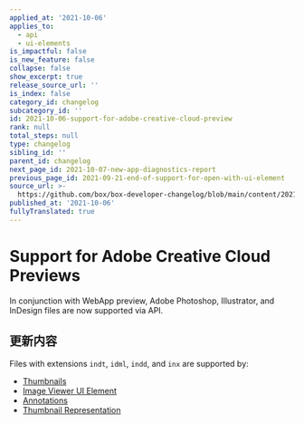 ```yaml
---
applied_at: '2021-10-06'
applies_to:
  - api
  - ui-elements
is_impactful: false
is_new_feature: false
collapse: false
show_excerpt: true
release_source_url: ''
is_index: false
category_id: changelog
subcategory_id: ''
id: 2021-10-06-support-for-adobe-creative-cloud-preview
rank: null
total_steps: null
type: changelog
sibling_id: ''
parent_id: changelog
next_page_id: 2021-10-07-new-app-diagnostics-report
previous_page_id: 2021-09-21-end-of-support-for-open-with-ui-element
source_url: >-
  https://github.com/box/box-developer-changelog/blob/main/content/2021/10-06-support-for-adobe-creative-cloud-preview.md
published_at: '2021-10-06'
fullyTranslated: true
---
```

# Support for Adobe Creative Cloud Previews

In conjunction with WebApp preview, Adobe Photoshop, Illustrator, and InDesign files are now supported via API.

## 更新内容

Files with extensions `indt`, `idml`, `indd`, and `inx` are supported by:

* [Thumbnails][thumb]
* [Image Viewer UI Element][ui-el]
* [Annotations][ann]
* [Thumbnail Representation][thumb-rep]

[thumb]: g://representations/thumbnail

[ui-el]: g://embed/ui-elements/viewers-and-events/#image-viewer

[ann]: g://embed/ui-elements/annotations

[thumb-rep]: g://representations/thumbnail-representation
